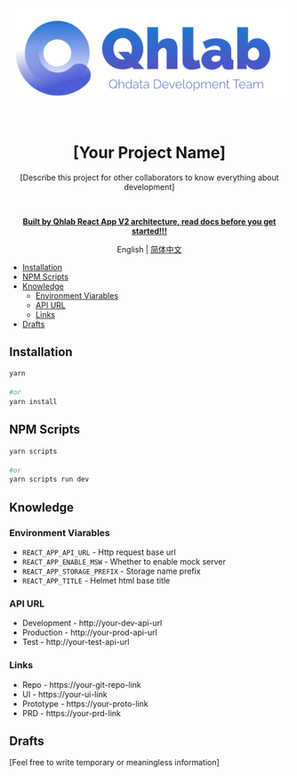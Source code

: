 <p align="center">
  <img src="src/assets/images/logo.png" alt="logo" width="550px" />
</p>

<br />
<h1 align="center">[Your Project Name]</h1>

<p align="center">[Describe this project for other collaborators to know everything about development]</p>
<br />

<p align="center">
  <strong>
  <a href="https://github.com/QhlabTeam/cra-template-qhlab/tree/main/docs/latest/README.md">Built by Qhlab React App V2 architecture, read docs before you get started!!!</a>
  </strong>
</p>

<p align="center">
  English | <a href="README.zh-CN.md">简体中文</a>
</p>



- [Installation](#installation)
- [NPM Scripts](#npm-scripts)
- [Knowledge](#knowledge)
  - [Environment Viarables](#environment-viarables)
  - [API URL](#api-url)
  - [Links](#links)
- [Drafts](#drafts)

## Installation

```sh
yarn

#or
yarn install
```

## NPM Scripts

```sh
yarn scripts

#or
yarn scripts run dev
```

## Knowledge

### Environment Viarables

- `REACT_APP_API_URL` - Http request base url
- `REACT_APP_ENABLE_MSW` - Whether to enable mock server
- `REACT_APP_STORAGE_PREFIX` - Storage name prefix
- `REACT_APP_TITLE` - Helmet html base title

### API URL

- Development - http://your-dev-api-url
- Production - http://your-prod-api-url
- Test - http://your-test-api-url

### Links

- Repo - https://your-git-repo-link
- UI - https://your-ui-link
- Prototype - https://your-proto-link
- PRD - https://your-prd-link

## Drafts

[Feel free to write temporary or meaningless information]
